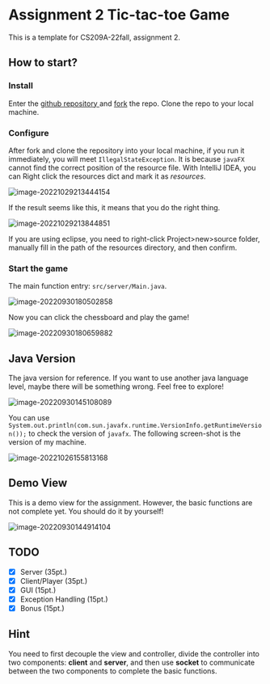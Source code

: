 # Assignment 2 Tic-tac-toe Game

This is a template for CS209A-22fall, assignment 2.

## How to start?

### Install

Enter the [github repository ](https://github.com/Sustech-yx/Tic-tac-toe)and [fork](https://github.com/Sustech-yx/Tic-tac-toe/fork) the repo. Clone the repo to your local machine.

### Configure

After fork and clone the repository into your local machine, if you run it immediately, you will meet `IllegalStateException`. It is because `javaFX` cannot find the correct position of the resource file. With IntelliJ IDEA, you can Right click the resources dict and mark it as *resources*. 

![image-20221029213444154](README.assets/image-20221029213444154.png)

If the result seems like this, it means that you do the right thing.

![image-20221029213844851](README.assets/image-20221029213844851.png)

If you are using eclipse, you need to right-click Project>new>source folder, manually fill in the path of the resources directory, and then confirm.

### Start the game

The main function entry: `src/server/Main.java`.

![image-20220930180502858](README.assets/image-20220930180502858.png)

Now you can click the chessboard and play the game!

![image-20220930180659882](README.assets/image-20220930180659882.png)

## Java Version

The java version for reference. If you want to use another java language level, maybe there will be something wrong. Feel free to explore!

![image-20220930145108089](README.assets/image-20220930145108089.png)

You can use `System.out.println(com.sun.javafx.runtime.VersionInfo.getRuntimeVersion());` to check the version of `javafx`. The following screen-shot is the version of my machine.

![image-20221026155813168](README.assets/image-20221026155813168.png)

## Demo View

This is a demo view for the assignment. However, the basic functions are not complete yet. You should do it by yourself!

![image-20220930144914104](README.assets/image-20220930144914104.png)

## TODO

- [x] Server (35pt.)
- [x] Client/Player (35pt.)
- [x] GUI (15pt.)
- [x] Exception Handling (15pt.)
- [x] Bonus (15pt.)

## Hint

You need to first decouple the view and controller, divide the controller into two components: **client** and **server**, and then use **socket** to communicate between the two components to complete the basic functions.
